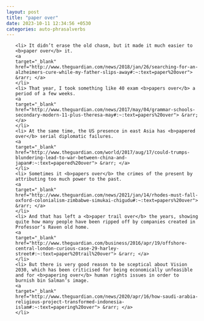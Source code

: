 ```yaml
---
layout: post
title: "paper over"
date: 2023-10-11 12:34:56 +0530
categories: auto-phrasalverbs
---
```

<ol>

    <li> It didn’t erase the old chasm, but it made it much easier to <b>paper over</b> it.
    <a 
    target="_blank" 
    href="http://www.theguardian.com/news/2018/jan/26/searching-for-an-alzheimers-cure-while-my-father-slips-away#:~:text=paper%20over"> &rarr; </a>
    </li>
    <li> That year, I took something like 40 exam <b>papers over</b> a period of a few weeks.
    <a 
    target="_blank" 
    href="http://www.theguardian.com/news/2017/may/04/grammar-schools-secondary-modern-11-plus-theresa-may#:~:text=papers%20over"> &rarr; </a>
    </li>
    <li> At the same time, the US presence in east Asia has <b>papered over</b> serial diplomatic failures.
    <a 
    target="_blank" 
    href="http://www.theguardian.com/world/2017/aug/17/could-trumps-blundering-lead-to-war-between-china-and-japan#:~:text=papered%20over"> &rarr; </a>
    </li>
    <li> Sometimes it <b>papers over</b> the crimes of the present by attributing too much power to the past.
    <a 
    target="_blank" 
    href="http://www.theguardian.com/news/2021/jan/14/rhodes-must-fall-oxford-colonialism-zimbabwe-simukai-chigudu#:~:text=papers%20over"> &rarr; </a>
    </li>
    <li> And that has left a <b>paper trail over</b> the years, showing quite how many people have been ripped off by companies created in Professor’s Raven old home.
    <a 
    target="_blank" 
    href="http://www.theguardian.com/business/2016/apr/19/offshore-central-london-curious-case-29-harley-street#:~:text=paper%20trail%20over"> &rarr; </a>
    </li>
    <li> But there is very good reason to be sceptical about Vision 2030, which has been criticised for being economically unfeasible and for <b>papering over</b> human rights issues in order to burnish bin Salman’s image.
    <a 
    target="_blank" 
    href="http://www.theguardian.com/news/2020/apr/16/how-saudi-arabia-religious-project-transformed-indonesia-islam#:~:text=papering%20over"> &rarr; </a>
    </li>
